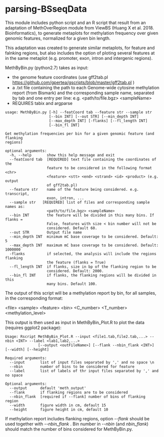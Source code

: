 # parsing-BSseqData

This module includes python script and an R script that result from an adaptation of MethOverRegion module from ViewBS (Huang X et al. 2018. Bioinformatics), to generate metaplots for methylation frequency over given genomic features, normalized for a given bin length.

This adaptation was created to generate similar metaplots, for feature and falnking regions, but also includes the option of ploting several features at in the same metaplot (e.g. promoter, exon, intron and intergenic regions).


MethByBin.py (python2.7) takes as input: 
- the genome feature coordinates (use gff2tab.pl https://github.com/gpertea/gscripts/blob/master/gff2tab.pl ) 
- a .txt file containing the path to each Genome-wide cytosine methylation report (from Bismark) and the corresponding sample name, separated by tab and one entry per line: e.g. \<path/to/file.bgz> \<sampleName>
- REQUIRES tabix and argparse

```
usage: MethByBin.py [-h] --featCoord tab --feature str --sample str
                    [--bin INT] [--out STR] [--min_depth INT]
                    [--max_depth INT] [-flanks] [--fl_length INT]
                    [--bin_fl INT]

Get methylation frequencies per bin for a given genomic feature (and flanking
regions)

optional arguments:
  -h, --help       show this help message and exit
  --featCoord tab  [REQUIRED] text file containing the coordinates of the
                   feature to be considered in the following format <chr>
                   <feature> <stt> <end> <strand> <id> <product> (e.g. output
                   of gff2tab.pl)
  --feature str    name of the feature being considered. e.g. transcript,
                   exon, intron, ...
  --sample str   [REQUIRED] list of files and corresponding sample names as:
                   <path/to/file.bgz> <sampleName>
  --bin INT        the feature will be divided in this many bins. If flanks =
                   False, features with size < bin number will not be
                   considered. Default 60.
  --out STR        Output file name
  --min_depth INT  minimum mC base coverage to be considered. Default: 5
  --max_depth INT  maximum mC base coverage to be considered. Default: 1000000
  -flanks          if selected, the analysis will include the regions flanking
                   the feature (flanks = True)
  --fl_length INT  if flanks, size in bp of the flanking region to be
                   considered. Default: 2000.
  --bin_fl INT     if flanks, the flanking regions will be divided in this
                   many bins. Default 100.

```

The output of this script will be a methylation report by bin, for all samples, in the corresponding format:

\<file>	\<sample>	\<feature>	\<bin>	\<C_number>	\<T_number>	\<methylation_level>
  
This output is then used as input in MethByBin_Plot.R to plot the data (requires ggplot2 package):
```
Usage: Rscript MethByBin_Plot.R --input <file1.tab,file2.tab,...> --nbin <INT> --label <lab1,lab2,...> 
               [--output <outFileName>] [--flank --nbin_flank <INT>] [--width] [--height] 

Required arguments: 
  --input       list of input files separated by ',' and no space \n
  --nbin        number of bins to be considered for feature 
  --label       list of labels of thr input files separated by ',' and no space

Optional arguments:
  --output      default 'meth_output' 
  --flank       if flanking regions are to be considered 
  --nbin_flank  [required if --flank] number of bins of flanking region 
  --width       figure width in cm, default 15 
  --height      figure height in cm, default 10 
```

If methylation report includes flanking regions, option *--flank* should be used together with *--nbin_flank <INT>*.
  Bin number in *--nbin* (and *nbin_flank*) should match the number of bins considered for MethByBin.py. 
